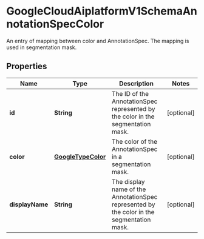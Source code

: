 

# GoogleCloudAiplatformV1SchemaAnnotationSpecColor

An entry of mapping between color and AnnotationSpec. The mapping is used in segmentation mask.

## Properties

| Name | Type | Description | Notes |
|------------ | ------------- | ------------- | -------------|
|**id** | **String** | The ID of the AnnotationSpec represented by the color in the segmentation mask. |  [optional] |
|**color** | [**GoogleTypeColor**](GoogleTypeColor.md) | The color of the AnnotationSpec in a segmentation mask. |  [optional] |
|**displayName** | **String** | The display name of the AnnotationSpec represented by the color in the segmentation mask. |  [optional] |



